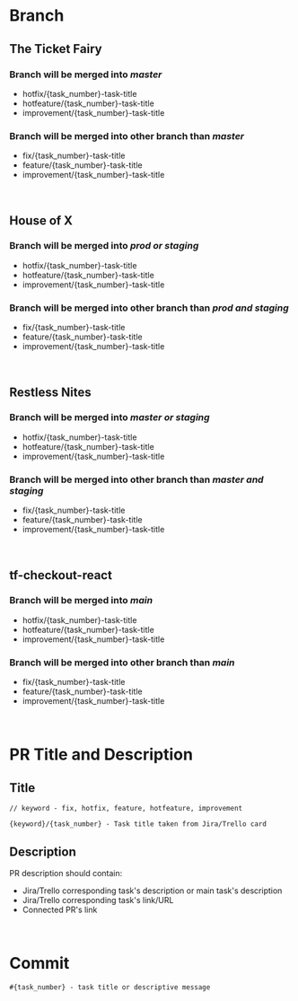 # Branch

## The Ticket Fairy

### Branch will be merged into ***master***

- hotfix/{task_number}-task-title
- hotfeature/{task_number}-task-title
- improvement/{task_number}-task-title

### Branch will be merged into other branch than ***master***

- fix/{task_number}-task-title
- feature/{task_number}-task-title
- improvement/{task_number}-task-title

&nbsp;
&nbsp;

## House of X

### Branch will be merged into ***prod or staging***

- hotfix/{task_number}-task-title
- hotfeature/{task_number}-task-title
- improvement/{task_number}-task-title

### Branch will be merged into other branch than ***prod and staging***

- fix/{task_number}-task-title
- feature/{task_number}-task-title
- improvement/{task_number}-task-title

&nbsp;
&nbsp;

## Restless Nites

### Branch will be merged into ***master or staging***

- hotfix/{task_number}-task-title
- hotfeature/{task_number}-task-title
- improvement/{task_number}-task-title

### Branch will be merged into other branch than ***master and staging***

- fix/{task_number}-task-title
- feature/{task_number}-task-title
- improvement/{task_number}-task-title

&nbsp;
&nbsp;

## tf-checkout-react

### Branch will be merged into ***main***

- hotfix/{task_number}-task-title
- hotfeature/{task_number}-task-title
- improvement/{task_number}-task-title

### Branch will be merged into other branch than ***main***

- fix/{task_number}-task-title
- feature/{task_number}-task-title
- improvement/{task_number}-task-title


&nbsp;
&nbsp;

# PR Title and Description

## Title
```
// keyword - fix, hotfix, feature, hotfeature, improvement

{keyword}/{task_number} - Task title taken from Jira/Trello card
```

## Description

PR description should contain:
  - Jira/Trello corresponding task's description or main task's description
  - Jira/Trello corresponding task's link/URL
  - Connected PR's link


&nbsp;
&nbsp;

# Commit
```
#{task_number} - task title or descriptive message
```




